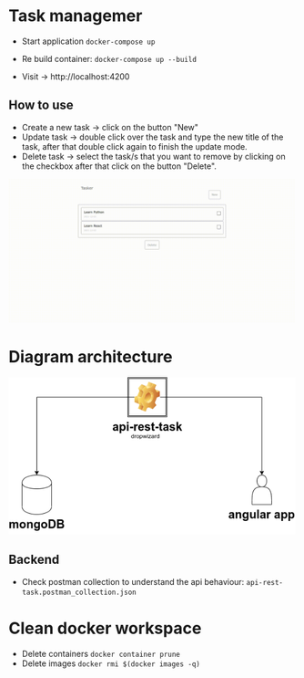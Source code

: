 # Task managemer

- Start application
  `docker-compose up`

- Re build container:
  `docker-compose up --build`

- Visit -> http://localhost:4200

## How to use

- Create a new task -> click on the button "New"
- Update task -> double click over the task and type the new title of the task, after that double click again to finish the update mode.
- Delete task -> select the task/s that you want to remove by clicking on the checkbox after that click on the button "Delete".

![Screenshot](demo.gif)

# Diagram architecture

![Screenshot](diagram.png)

## Backend

- Check postman collection to understand the api behaviour:
  `api-rest-task.postman_collection.json`

# Clean docker workspace

- Delete containers
  `docker container prune`
- Delete images
  `docker rmi $(docker images -q)`
